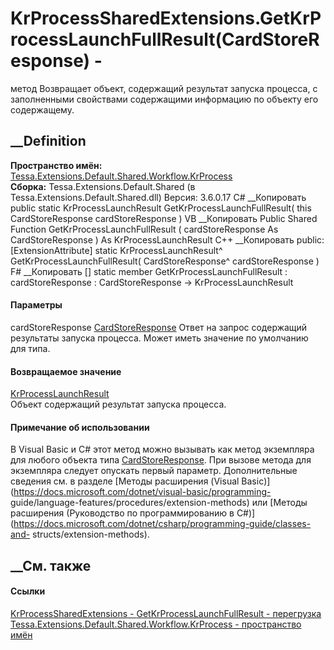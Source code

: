 # KrProcessSharedExtensions.GetKrProcessLaunchFullResult(CardStoreResponse) -
метод
Возвращает объект, содержащий результат запуска процесса, с заполненными
свойствами содержащими информацию по объекту его содержащему.
## __Definition
 **Пространство имён:**
[Tessa.Extensions.Default.Shared.Workflow.KrProcess](N_Tessa_Extensions_Default_Shared_Workflow_KrProcess.htm)  
 **Сборка:** Tessa.Extensions.Default.Shared (в
Tessa.Extensions.Default.Shared.dll) Версия: 3.6.0.17
C# __Копировать
     public static KrProcessLaunchResult GetKrProcessLaunchFullResult(
    	this CardStoreResponse cardStoreResponse
    )
VB __Копировать
    <ExtensionAttribute>
    Public Shared Function GetKrProcessLaunchFullResult ( 
    	cardStoreResponse As CardStoreResponse
    ) As KrProcessLaunchResult
C++ __Копировать
     public:
    [ExtensionAttribute]
    static KrProcessLaunchResult^ GetKrProcessLaunchFullResult(
    	CardStoreResponse^ cardStoreResponse
    )
F# __Копировать
     [<ExtensionAttribute>]
    static member GetKrProcessLaunchFullResult : 
            cardStoreResponse : CardStoreResponse -> KrProcessLaunchResult 
#### Параметры
cardStoreResponse [CardStoreResponse](T_Tessa_Cards_CardStoreResponse.htm)
    Ответ на запрос содержащий результаты запуска процесса. Может иметь значение по умолчанию для типа.
#### Возвращаемое значение
[KrProcessLaunchResult](T_Tessa_Extensions_Default_Shared_Workflow_KrProcess_KrProcessLaunchResult.htm)  
Объект содержащий результат запуска процесса.
#### Примечание об использовании
В Visual Basic и C# этот метод можно вызывать как метод экземпляра для любого
объекта типа [CardStoreResponse](T_Tessa_Cards_CardStoreResponse.htm). При
вызове метода для экземпляра следует опускать первый параметр. Дополнительные
сведения см. в разделе [Методы расширения (Visual
Basic)](https://docs.microsoft.com/dotnet/visual-basic/programming-
guide/language-features/procedures/extension-methods) или [Методы расширения
(Руководство по программированию в
C#)](https://docs.microsoft.com/dotnet/csharp/programming-guide/classes-and-
structs/extension-methods).
##  __См. также
#### Ссылки
[KrProcessSharedExtensions -
](T_Tessa_Extensions_Default_Shared_Workflow_KrProcess_KrProcessSharedExtensions.htm)
[GetKrProcessLaunchFullResult -
перегрузка](Overload_Tessa_Extensions_Default_Shared_Workflow_KrProcess_KrProcessSharedExtensions_GetKrProcessLaunchFullResult.htm)
[Tessa.Extensions.Default.Shared.Workflow.KrProcess - пространство
имён](N_Tessa_Extensions_Default_Shared_Workflow_KrProcess.htm)
